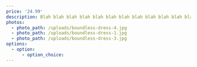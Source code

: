 ```yaml
---
price: '24.99'
description: Blah blah blah blah blah blah blah blah blah blah blah blah
photos:
  - photo_path: /uploads/boundless-dress-4.jpg
  - photo_path: /uploads/boundless-dress-1.jpg
  - photo_path: /uploads/boundless-dress-3.jpg
options:
  - option:
      - option_choice:
---
```

